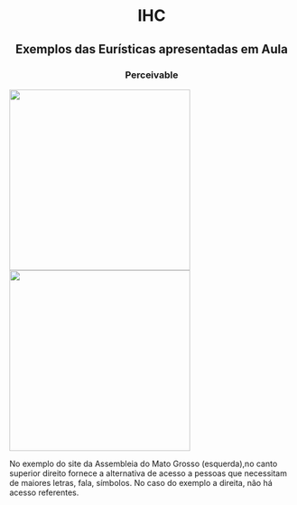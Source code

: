 <h1 align="center"> IHC </h1>
<h2 align="center"> Exemplos das Eurísticas apresentadas em Aula 
<h3 align="center"> Perceivable </h3>

  <p float="left">
  <img src="https://github.com/dantesjc/BERTOTTI/blob/main/Imagem1.jpg" width="320" /> 
  <img src="https://github.com/dantesjc/BERTOTTI/blob/main/Imagem2.jpg" width="320" /> 
    
</p>
  No exemplo do site da Assembleia do Mato Grosso (esquerda),no canto superior direito fornece a alternativa de acesso a pessoas que necessitam de maiores letras, fala, símbolos. No caso do exemplo a direita, não há acesso referentes.















